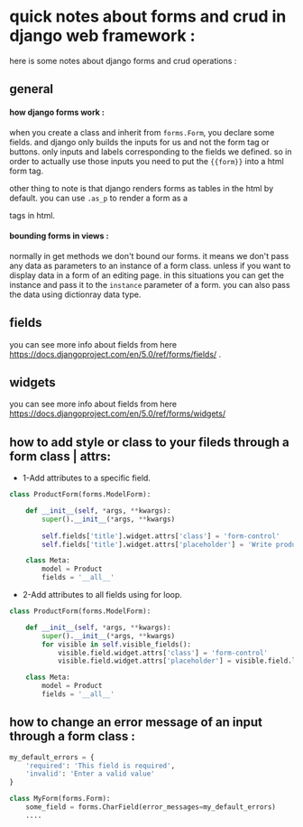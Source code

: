 # quick notes about forms and crud in django web framework :
here is some notes about django forms and crud operations :

## general
#### how django forms work :
when you create a class and inherit from `forms.Form`, you declare some fields. and django only builds the inputs for us and not the form tag or buttons. only inputs and labels corresponding to the fields we defined.
so in order to actually use those inputs you need to put the `{{form}}` into a html form tag.

other thing to note is that django renders forms as tables in the html by default. you can use `.as_p` to render a form as a <p> tags in html.

#### bounding forms in views :
normally in get methods we don't bound our forms. it means we don't pass any data as parameters to an instance of a form class. unless if you want to display data in a form of an editing page. in this situations you can get the instance and pass it to the `instance` parameter of a form. you can also pass the data using dictionray data type.

## fields
you can see more info about fields from here https://docs.djangoproject.com/en/5.0/ref/forms/fields/ .


## widgets
you can see more info about fields from here https://docs.djangoproject.com/en/5.0/ref/forms/widgets/


## how to add style or class to your fileds through a form class | attrs:
* 1-Add attributes to a specific field.
```python
class ProductForm(forms.ModelForm):

    def __init__(self, *args, **kwargs):
        super().__init__(*args, **kwargs)
   
        self.fields['title'].widget.attrs['class'] = 'form-control'
        self.fields['title'].widget.attrs['placeholder'] = 'Write product title here'

    class Meta:
        model = Product
        fields = '__all__'
```

* 2-Add attributes to all fields using for loop.
```python
class ProductForm(forms.ModelForm):

    def __init__(self, *args, **kwargs):
        super().__init__(*args, **kwargs)
        for visible in self.visible_fields():
            visible.field.widget.attrs['class'] = 'form-control'
            visible.field.widget.attrs['placeholder'] = visible.field.label

    class Meta:
        model = Product
        fields = '__all__'
```

## how to change an error message of an input through a form class :
```python
my_default_errors = {
    'required': 'This field is required',
    'invalid': 'Enter a valid value'
}

class MyForm(forms.Form):
    some_field = forms.CharField(error_messages=my_default_errors)
    ....
```
